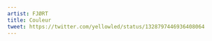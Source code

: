 ```yaml
---
artist: FJØRT
title: Couleur
tweet: https://twitter.com/yellowled/status/1328797446936408064
---
```

